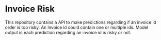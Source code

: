 # Invoice Risk
This repository contains a API to make predictions regarding if an invoice id order is too risky. An Invoice id could
contain one or multiple ids. Model output is each prediction regarding an invoice id is risky or not.